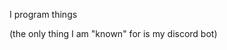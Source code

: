 <!--
**JackTheWebDev/jackthewebdev** is a ✨ _special_ ✨ repository because its `README.md` (this file) appears on your GitHub profile.
-->
I program things

(the only thing I am "known" for is my discord bot) 
